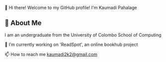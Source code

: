👋 Hi there! Welcome to my GitHub profile! I'm Kaumadi Pahalage

## 🚀 About Me

I am an undergraduate from the University of Colombo School of Computing

 🔭 I’m currently working on  'ReadSpot', an online bookhub project

📫 How to reach me  kaumadi2k2@gmail.com

